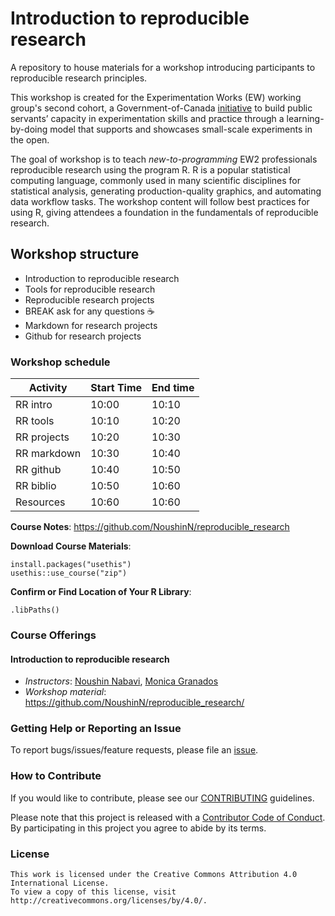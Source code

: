 # Introduction to reproducible research
A repository to house materials for a workshop introducing participants to reproducible research principles.

This workshop is created for the Experimentation Works (EW) working group's second cohort, a Government-of-Canada [initiative](https://oecd-opsi.org/innovations/experimentation-works-ew/) to build public servants’ capacity in experimentation skills and practice through a learning-by-doing model that supports and showcases small-scale experiments in the open. 

The goal of  workshop is to teach _new-to-programming_  EW2 professionals reproducible research using the program R. R is a popular statistical computing language, commonly used in many scientific disciplines for statistical analysis, generating production-quality graphics, and automating data workflow tasks. The workshop content will follow best practices for using R, giving attendees a foundation in the fundamentals of reproducible research.


## Workshop structure

- Introduction to reproducible research <!-- Noushin -->
- Tools for reproducible research <!-- Monica -->
- Reproducible research projects  <!-- Noushin -->
- BREAK ask for any questions ☕
- Markdown for research projects <!-- Monica & Monica-->
- Github for research projects <!-- Monica -->

### Workshop schedule
| Activity    | Start Time | End time |
|-------------|------------|----------|
| RR intro    | 10:00      | 10:10    |
| RR tools    | 10:10      | 10:20    |
| RR projects | 10:20      | 10:30    |
| RR markdown | 10:30      | 10:40    |
| RR github   | 10:40      | 10:50    |
| RR biblio   | 10:50      | 10:60    |
| Resources   | 10:60      | 10:60    |

**Course Notes**: https://github.com/NoushinN/reproducible_research 

**Download Course Materials**:  
```
install.packages("usethis")
usethis::use_course("zip")
```  

**Confirm or Find Location of Your R Library**:  
```
.libPaths()
```  



### Course Offerings

#### Introduction to reproducible research
- _Instructors_: [Noushin Nabavi](https://github.com/NoushinN), [Monica Granados](https://github.com/Monsauce)
- _Workshop material_: https://github.com/NoushinN/reproducible_research/



### Getting Help or Reporting an Issue

To report bugs/issues/feature requests, please file an [issue](https://github.com/NoushinN/reproducible_research/issues).


### How to Contribute

If you would like to contribute, please see our [CONTRIBUTING](CONTRIBUTING.md) guidelines.

Please note that this project is released with a [Contributor Code of Conduct](CODE_OF_CONDUCT.md). By participating in this project you agree to abide by its terms.


### License


```
This work is licensed under the Creative Commons Attribution 4.0 International License.
To view a copy of this license, visit http://creativecommons.org/licenses/by/4.0/.
```
